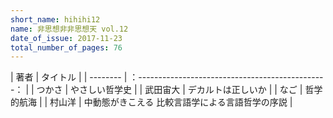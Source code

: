 ```yaml
---
short_name: hihihi12
name: 非思想非非思想天 vol.12
date_of_issue: 2017-11-23
total_number_of_pages: 76
---
```


| 著者     | タイトル                                        | 
| -------- | ：-----------------------------------------------： | 
| つかさ   | やさしい哲学史                                  | 
| 武田宙大 | デカルトは正しいか                              | 
| なご     | 哲学的航海                                      | 
| 村山洋   | 中動態がきこえる 比較言語学による言語哲学の序説 | 